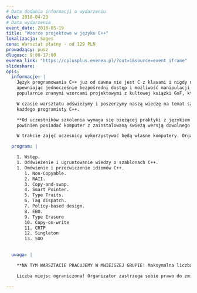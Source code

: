 ```yaml
---
# Data dodania informacji o wydarzeniu
date: 2018-04-23
# Data wydarzenia
event_date: 2018-05-19
title: "Wzorce projektowe w języku C++"
lokalizacja: Sages
cena: Warsztat płatny - od 129 PLN
prowadzący: pusz
dlugosc: 9:00-17:00
evenea_link: "https://cplusplus.evenea.pl/?out=1&source=event_iframe"
slideshare:
opis:
  informacje: |
    Język programowania C++ już od dawna nie jest C z klasami i nigdy nie był wyłącznie językiem programowania obiektowego. C++ jest językiem ogólnego przeznaczenia. Udostępnia imperatywne, obiektowe i generyczne funkcje programistyczne, 
    apewniając jednocześnie bezpośredni dostęp i możliwość manipulacji pamięcią komputera. Prawidłowo użyty dostarcza trudną do przebicia wydajność. Wymaga to jednak dobrej znajomości szablonów C++ i idiomów Modern C++. Nie należy ich mylić z 
    popularnie znanymi wzorcami projektowymi z kultowej książki GoF, które to zostały wynalezione do zaadresowania problemów typowych dla języków wyłącznie obiektowych takich jak Java czy C#.

    W czasie warsztatu odświeżymy i poszerzymy naszą wiedzę na temat szablonów C++ i nauczymy się idiomów Modern C++. Opanowanie tych umiejętności umożliwi nam tworzenie bardzo przydatnych narzędzi, które będą potem używane w codziennej pracy 
    każdego programisty C++.

    **Od uczestników szkolenia wymaga się bieżącej praktyki z językiem C++ oraz rekomendowane jest doświadczenie w tworzeniu prostych szablonów C++. Wiedza w zakresie C++11/14 jest mile widziana ale nie jest obowiązkowa. Każdy uczestnik 
    powinien posiadać komputer z zainstalowaną świeżą wersją dowolnego kompilatora C++ (Visual Studio, gcc, clang).**

    W trakcie zajęć uczesnicy wykorzystywać będą własne komputery. Organizator zapewnia serwis kawowy oraz pizzę w porze obiadowej. 

  program: |

    1. Wstęp.
    1. Odświeżenie i ugruntowanie wiedzy o szablonach C++.
    1. Omówienie i przećwiczenie idiomów C++.  
       1. Non-Copyable.
       2. RAII.
       3. Copy-and-swap.
       4. Smart Pointer.
       5. Type Traits.
       6. Tag dispatch.
       7. Policy-based design.
       8. EBO.
       9. Type Erasure
       10. Copy-on-write
       11. CRTP
       12. Singleton
       13. SOO

  
  uwaga: |

    **NA TYM WARSZTACIE PRACUJEMY W MNIEJSZEJ GRUPIE! Maksymalna liczba uczestników tego wydarzenia to 20 osób. Uczenie się w takiej grupie, zapewni większy komfort pracy każdemu z uczestników.**

    Liczba miejsc ograniczona! Organizator zastrzega sobie prawo do zmiany lokalizacji wydarzenia oraz jego odwołania w przypadku niezgłoszenia się minimalnej liczby uczestników.

---
```


